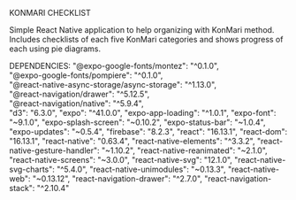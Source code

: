 KONMARI CHECKLIST

Simple React Native application to help organizing with KonMari method. \
Includes checklists of each five KonMari categories and shows progress of each using pie diagrams.

DEPENDENCIES:
    "@expo-google-fonts/montez": "^0.1.0", \
    "@expo-google-fonts/pompiere": "^0.1.0", \
    "@react-native-async-storage/async-storage": "^1.13.0", \
    "@react-navigation/drawer": "^5.12.5", \
    "@react-navigation/native": "^5.9.4", \
    "d3": "6.3.0", 
    "expo": "^41.0.0",
    "expo-app-loading": "^1.0.1",
    "expo-font": "~9.1.0",
    "expo-splash-screen": "~0.10.2",
    "expo-status-bar": "~1.0.4",
    "expo-updates": "~0.5.4",
    "firebase": "8.2.3",
    "react": "16.13.1",
    "react-dom": "16.13.1",
    "react-native": "0.63.4",
    "react-native-elements": "^3.3.2",
    "react-native-gesture-handler": "~1.10.2",
    "react-native-reanimated": "~2.1.0",
    "react-native-screens": "~3.0.0",
    "react-native-svg": "12.1.0",
    "react-native-svg-charts": "^5.4.0",
    "react-native-unimodules": "~0.13.3",
    "react-native-web": "~0.13.12",
    "react-navigation-drawer": "^2.7.0",
    "react-navigation-stack": "^2.10.4"
